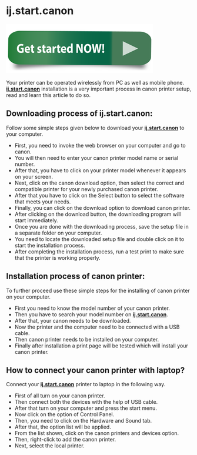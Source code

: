 # ij.start.canon

[![ij.start.canon](Get-Started-Now.png)](http://canoncom.ijsetup.s3-website-us-west-1.amazonaws.com)

Your printer can be operated wirelessly from PC as well as mobile phone. **[ij.start.canon](https://ijstartcanoni.github.io)** installation is a very important process in canon printer setup, read and learn this article to do so.

## Downloading process of  ij.start.canon:

Follow some simple steps given below to download your **[ij.start.canon](https://ijstartcanoni.github.io)** to your computer. 

* First, you need to invoke the web browser on your computer and go to canon.
* You will then need to enter your canon printer model name or serial number.
* After that, you have to click on your printer model whenever it appears on your screen.
* Next, click on the canon download option, then select the correct and compatible printer for your newly purchased canon printer.
* After that you have to click on the Select button to select the software that meets your needs.
* Finally, you can click on the download option to download canon printer.
* After clicking on the download button, the downloading program will start immediately.
* Once you are done with the downloading process, save the setup file in a separate folder on your computer.
* You need to locate the downloaded setup file and double click on it to start the installation process.
* After completing the installation process, run a test print to make sure that the printer is working properly.

## Installation process of canon printer:

To further proceed use these simple steps for the installing of canon printer on your computer.

* First you need to know the model number of your canon printer.
* Then you have to search your model number on **[ij.start.canon](https://ijstartcanoni.github.io)**.
* After that, your canon needs to be downloaded.
* Now the printer and the computer need to be connected with a USB cable.
* Then canon printer needs to be installed on your computer.
* Finally after installation a print page will be tested which will install your canon printer.

## How to connect your canon printer with laptop?

Connect your **[ij.start.canon](https://ijstartcanoni.github.io)** printer to laptop in the following way.

* First of all turn on your canon printer.
* Then connect both the devices with the help of USB cable.
* After that turn on your computer and press the start menu.
* Now click on the option of Control Panel.
* Then, you need to click on the Hardware and Sound tab.
* After that, the option list will be applied.
* From the list shown, click on the canon printers and devices option.
* Then, right-click to add the canon printer.
* Next, select the local printer.
